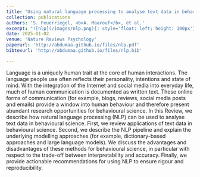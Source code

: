 ```yaml
---
title: "Using natural language processing to analyse text data in behavioural science"
collection: publications
authors: 'S. Feuerriegel, <b>A. Maarouf</b>, et al.'
excerpt: "![nlp](/images/nlp.png){: style='float: left; height: 100px'}"
date: 2025-01-02
venue: 'Nature Reviews Psychology'
paperurl: 'http://abdumaa.github.io/files/nlp.pdf'
bibtexurl: 'http://abdumaa.github.io/files/nlp.bib'

---
```

Language is a uniquely human trait at the core of human interactions. The language people use often reflects their personality, intentions and state of mind. With the integration of the Internet and social media into everyday life, much of human communication is documented as written text. These online forms of communication (for example, blogs, reviews, social media posts and emails) provide a window into human behaviour and therefore present abundant research opportunities for behavioural science. In this Review, we describe how natural language processing (NLP) can be used to analyse text data in behavioural science. First, we review applications of text data in behavioural science. Second, we describe the NLP pipeline and explain the underlying modelling approaches (for example, dictionary-based approaches and large language models). We discuss the advantages and disadvantages of these methods for behavioural science, in particular with respect to the trade-off between interpretability and accuracy. Finally, we provide actionable recommendations for using NLP to ensure rigour and reproducibility.